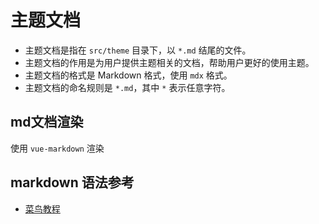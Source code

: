 # 主题文档

- 主题文档是指在 `src/theme` 目录下，以 `*.md` 结尾的文件。
- 主题文档的作用是为用户提供主题相关的文档，帮助用户更好的使用主题。
- 主题文档的格式是 Markdown 格式，使用 `mdx` 格式。
- 主题文档的命名规则是 `*.md`，其中 `*` 表示任意字符。



## md文档渲染

使用 `vue-markdown` 渲染



## markdown 语法参考

- [菜鸟教程](https://www.runoob.com/markdown/md-tutorial.html)